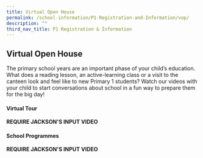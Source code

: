 ```yaml
---
title: Virtual Open House
permalink: /school-information/P1-Registration-and-Information/vop/
description: ""
third_nav_title: P1 Registration & Information
---
```

## Virtual Open House

The primary school years are an important phase of your child’s education. What does a reading lesson, an active-learning class or a visit to the canteen look and feel like to new Primary 1 students? Watch our videos with your child to start conversations about school in a fun way to prepare them for the big day!

#### Virtual Tour

**REQUIRE JACKSON'S INPUT VIDEO**

#### School Programmes

**REQUIRE JACKSON'S INPUT VIDEO**
